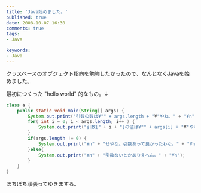 ```yaml
---
title: 'Java始めました。'
published: true
date: 2008-10-07 16:30
comments: true
tags:
- Java

keywords:
- Java
---
```

クラスベースのオブジェクト指向を勉強したかったので、なんとなくJavaを始めました。

最初につくった "hello world" 的なもの。↓


```java
class a {
	public static void main(String[] args) {
		System.out.print("引数の数は¥"" + args.length + "¥"やね。" + "¥n" );
		for( int i = 0; i < args.length; i++ ) {
			System.out.print("引数[" + i + "]の値は¥"" + args[i] + "¥"やね。" + "¥n" );
		}
		if(args.length != 0) {
			System.out.print("¥n" + "せやな。引数あって良かったわな。" + "¥n");
		}else{
			System.out.print("¥n" + "引数ないとかありえへん。" + "¥n");
		}
	}
}
```

ぼちぼち頑張ってゆきまする。